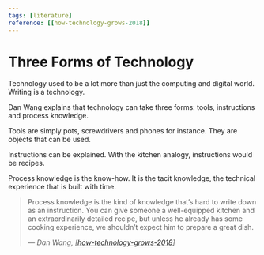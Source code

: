 ```yaml
---
tags: [literature]
reference: [[how-technology-grows-2018]]
---
```


# Three Forms of Technology

Technology used to be a lot more than just the computing and digital world. Writing is a technology.

Dan Wang explains that technology can take three forms: tools, instructions and process knowledge.

Tools are simply pots, screwdrivers and phones for instance. They are objects that can be used.

Instructions can be explained. With the kitchen analogy, instructions would be recipes.

Process knowledge is the know-how. It is the tacit knowledge, the technical experience that is built with time.

> Process knowledge is the kind of knowledge that’s hard to write down as an instruction. You can give someone a well-equipped kitchen and an extraordinarily detailed recipe, but unless he already has some cooking experience, we shouldn’t expect him to prepare a great dish.
> 
> — *Dan Wang, [[how-technology-grows-2018]]*


[//begin]: # "Autogenerated link references for markdown compatibility"
[how-technology-grows-2018]: ..\1-reference\how-technology-grows-2018 "How Technology Grows (2018)"
[//end]: # "Autogenerated link references"